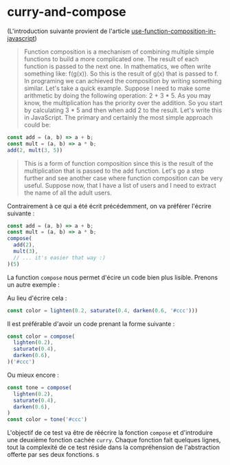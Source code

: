 # curry-and-compose

(L'introduction suivante provient de l'article [use-function-composition-in-javascript](https://www.codementor.io/michelre/use-function-composition-in-javascript-gkmxos5mj))

> Function composition is a mechanism of combining multiple simple functions to build a more complicated one. The result of each function is passed to the next one. In mathematics, we often write something like: f(g(x)). So this is the result of g(x) that is passed to f. In programing we can achieved the composition by writing something similar. Let's take a quick example. Suppose I need to make some arithmetic by doing the following operation: 2 + 3 * 5. As you may know, the multiplication has the priority over the addition. So you start by calculating 3 * 5 and then when add 2 to the result. Let's write this in JavaScript. The primary and certainly the most simple approach could be:

```js
const add = (a, b) => a + b;
const mult = (a, b) => a * b;
add(2, mult(3, 5))
```

> This is a form of function composition since this is the result of the multiplication that is passed to the add function. Let's go a step further and see another case where function composition can be very useful. Suppose now, that I have a list of users and I need to extract the name of all the adult users.

Contrairement à ce qui a été écrit précédemment, on va préférer l'écrire suivante :

```js
const add = (a, b) => a + b;
const mult = (a, b) => a * b;
compose(
  add(2),
  mult(3),
  // ... it's easier that way :)
)(5)
```

La function `compose` nous permet d'écire un code bien plus lisible. Prenons un autre exemple :

Au lieu d'écrire cela :

```js
const color = lighten(0.2, saturate(0.4, darken(0.6, '#ccc')))
```

Il est préférable d'avoir un code prenant la forme suivante :

```js
const color = compose(
  lighten(0.2),
  saturate(0.4),
  darken(0.6),
)('#ccc')
```

Ou mieux encore :

```js
const tone = compose(
  lighten(0.2),
  saturate(0.4),
  darken(0.6),
)
const color = tone('#ccc')
```

L'objectif de ce test va être de réécrire la fonction `compose` et d'introduire une deuxième fonction cachée `curry`.
Chaque fonction fait quelques lignes, tout la complexité de ce test réside dans la compréhension de l'abstraction offerte par ses deux fonctions.
s